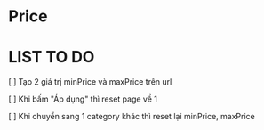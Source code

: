 # Price

# LIST TO DO

[ ] Tạo 2 giá trị minPrice và maxPrice trên url

[ ] Khi bấm "Áp dụng" thì reset page về 1

[ ] Khi chuyển sang 1 category khác thì reset lại minPrice, maxPrice

